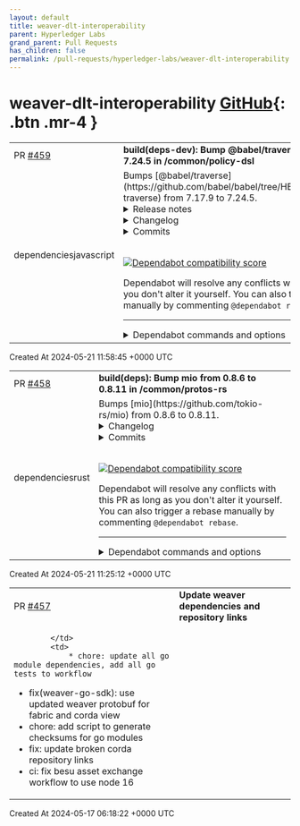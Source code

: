 ```yaml
---
layout: default
title: weaver-dlt-interoperability
parent: Hyperledger Labs
grand_parent: Pull Requests
has_children: false
permalink: /pull-requests/hyperledger-labs/weaver-dlt-interoperability
---
```


# weaver-dlt-interoperability <span class="fs-3 right-align">[GitHub](https://github.com/hyperledger-labs/weaver-dlt-interoperability){: .btn .mr-4 }</span>


<div>
    <table>
        <tr>
            <td>
                PR <a href="https://github.com/hyperledger-labs/weaver-dlt-interoperability/pull/459" class=".btn">#459</a>
            </td>
            <td>
                <b>
                    build(deps-dev): Bump @babel/traverse from 7.17.9 to 7.24.5 in /common/policy-dsl
                </b>
            </td>
        </tr>
        <tr>
            <td>
                <span class="chip">dependencies</span><span class="chip">javascript</span>
            </td>
            <td>
                Bumps [@babel/traverse](https://github.com/babel/babel/tree/HEAD/packages/babel-traverse) from 7.17.9 to 7.24.5.
<details>
<summary>Release notes</summary>
<p><em>Sourced from <a href="https://github.com/babel/babel/releases"><code>@​babel/traverse</code>'s releases</a>.</em></p>
<blockquote>
<h2>v7.24.5 (2024-04-29)</h2>
<p>Thanks <a href="https://github.com/romgrk"><code>@​romgrk</code></a> and <a href="https://github.com/sossost"><code>@​sossost</code></a> for your first PRs!</p>
<h4>:bug: Bug Fix</h4>
<ul>
<li><code>babel-plugin-transform-classes</code>, <code>babel-traverse</code>
<ul>
<li><a href="https://redirect.github.com/babel/babel/pull/16377">#16377</a> fix: TypeScript annotation affects output (<a href="https://github.com/liuxingbaoyu"><code>@​liuxingbaoyu</code></a>)</li>
</ul>
</li>
<li><code>babel-helpers</code>, <code>babel-plugin-proposal-explicit-resource-management</code>, <code>babel-runtime-corejs3</code>
<ul>
<li><a href="https://redirect.github.com/babel/babel/pull/16440">#16440</a> Fix suppressed error order (<a href="https://github.com/sossost"><code>@​sossost</code></a>)</li>
<li><a href="https://redirect.github.com/babel/babel/pull/16408">#16408</a> Await nullish async disposable (<a href="https://github.com/JLHwung"><code>@​JLHwung</code></a>)</li>
</ul>
</li>
</ul>
<h4>:nail_care: Polish</h4>
<ul>
<li><code>babel-parser</code>
<ul>
<li><a href="https://redirect.github.com/babel/babel/pull/16407">#16407</a> Recover from exported <code>using</code> declaration (<a href="https://github.com/JLHwung"><code>@​JLHwung</code></a>)</li>
</ul>
</li>
</ul>
<h4>:house: Internal</h4>
<ul>
<li>Other
<ul>
<li><a href="https://redirect.github.com/babel/babel/pull/16414">#16414</a> Relax ESLint peerDependency constraint to allow v9 (<a href="https://github.com/liuxingbaoyu"><code>@​liuxingbaoyu</code></a>)</li>
</ul>
</li>
<li><code>babel-parser</code>
<ul>
<li><a href="https://redirect.github.com/babel/babel/pull/16425">#16425</a> Improve <code>@babel/parser</code> AST types (<a href="https://github.com/nicolo-ribaudo"><code>@​nicolo-ribaudo</code></a>)</li>
<li><a href="https://redirect.github.com/babel/babel/pull/16417">#16417</a> Always pass type argument to <code>.startNode</code> (<a href="https://github.com/nicolo-ribaudo"><code>@​nicolo-ribaudo</code></a>)</li>
</ul>
</li>
<li><code>babel-helper-create-class-features-plugin</code>, <code>babel-helper-member-expression-to-functions</code>, <code>babel-helper-module-transforms</code>, <code>babel-helper-split-export-declaration</code>, <code>babel-helper-wrap-function</code>, <code>babel-helpers</code>, <code>babel-plugin-bugfix-firefox-class-in-computed-class-key</code>, <code>babel-plugin-proposal-explicit-resource-management</code>, <code>babel-plugin-transform-block-scoping</code>, <code>babel-plugin-transform-destructuring</code>, <code>babel-plugin-transform-object-rest-spread</code>, <code>babel-plugin-transform-optional-chaining</code>, <code>babel-plugin-transform-parameters</code>, <code>babel-plugin-transform-private-property-in-object</code>, <code>babel-plugin-transform-react-jsx-self</code>, <code>babel-plugin-transform-typeof-symbol</code>, <code>babel-plugin-transform-typescript</code>, <code>babel-traverse</code>
<ul>
<li><a href="https://redirect.github.com/babel/babel/pull/16439">#16439</a> Make <code>NodePath&lt;T | U&gt;</code> distributive (<a href="https://github.com/nicolo-ribaudo"><code>@​nicolo-ribaudo</code></a>)</li>
</ul>
</li>
<li><code>babel-plugin-proposal-partial-application</code>, <code>babel-types</code>
<ul>
<li><a href="https://redirect.github.com/babel/babel/pull/16421">#16421</a> Remove <code>JSXNamespacedName</code> from valid <code>CallExpression</code> args (<a href="https://github.com/nicolo-ribaudo"><code>@​nicolo-ribaudo</code></a>)</li>
</ul>
</li>
<li><code>babel-plugin-transform-class-properties</code>, <code>babel-preset-env</code>
<ul>
<li><a href="https://redirect.github.com/babel/babel/pull/16406">#16406</a> Do not load unnecessary Babel 7 syntax plugins in Babel 8 (<a href="https://github.com/nicolo-ribaudo"><code>@​nicolo-ribaudo</code></a>)</li>
</ul>
</li>
</ul>
<h4>:running_woman: Performance</h4>
<ul>
<li><code>babel-helpers</code>, <code>babel-preset-env</code>, <code>babel-runtime-corejs3</code>
<ul>
<li><a href="https://redirect.github.com/babel/babel/pull/16357">#16357</a> Performance: improve <code>objectWithoutPropertiesLoose</code> on V8 (<a href="https://github.com/romgrk"><code>@​romgrk</code></a>)</li>
</ul>
</li>
</ul>
<h4>Committers: 6</h4>
<ul>
<li>Babel Bot (<a href="https://github.com/babel-bot"><code>@​babel-bot</code></a>)</li>
<li>Huáng Jùnliàng (<a href="https://github.com/JLHwung"><code>@​JLHwung</code></a>)</li>
<li>Nicolò Ribaudo (<a href="https://github.com/nicolo-ribaudo"><code>@​nicolo-ribaudo</code></a>)</li>
<li>Rom Grk (<a href="https://github.com/romgrk"><code>@​romgrk</code></a>)</li>
<li><a href="https://github.com/liuxingbaoyu"><code>@​liuxingbaoyu</code></a></li>
<li>ynnsuis (<a href="https://github.com/sossost"><code>@​sossost</code></a>)</li>
</ul>
<h2>v7.24.4 (2024-04-03)</h2>
<p>Thanks <a href="https://github.com/Dunqing"><code>@​Dunqing</code></a>, <a href="https://github.com/luiscubal"><code>@​luiscubal</code></a>, and <a href="https://github.com/samualtnorman"><code>@​samualtnorman</code></a> for your first PRs!</p>
<h4>:eyeglasses: Spec Compliance</h4>
<ul>
<li><code>babel-parser</code>
<ul>
<li><a href="https://redirect.github.com/babel/babel/pull/16403">#16403</a> Forbid initializerless using (<a href="https://github.com/JLHwung"><code>@​JLHwung</code></a>)</li>
</ul>
</li>
<li><code>babel-helpers</code>, <code>babel-plugin-proposal-decorators</code>, <code>babel-runtime-corejs3</code>
<ul>
<li><a href="https://redirect.github.com/babel/babel/pull/16388">#16388</a> Ensure decorators are callable (<a href="https://github.com/JLHwung"><code>@​JLHwung</code></a>)</li>
</ul>
</li>
</ul>
<!-- raw HTML omitted -->
</blockquote>
<p>... (truncated)</p>
</details>
<details>
<summary>Changelog</summary>
<p><em>Sourced from <a href="https://github.com/babel/babel/blob/main/CHANGELOG.md"><code>@​babel/traverse</code>'s changelog</a>.</em></p>
<blockquote>
<h2>v7.24.5 (2024-04-29)</h2>
<h4>:bug: Bug Fix</h4>
<ul>
<li><code>babel-plugin-transform-classes</code>, <code>babel-traverse</code>
<ul>
<li><a href="https://redirect.github.com/babel/babel/pull/16377">#16377</a> fix: TypeScript annotation affects output (<a href="https://github.com/liuxingbaoyu"><code>@​liuxingbaoyu</code></a>)</li>
</ul>
</li>
<li><code>babel-helpers</code>, <code>babel-plugin-proposal-explicit-resource-management</code>, <code>babel-runtime-corejs3</code>
<ul>
<li><a href="https://redirect.github.com/babel/babel/pull/16440">#16440</a> Fix suppressed error order (<a href="https://github.com/sossost"><code>@​sossost</code></a>)</li>
<li><a href="https://redirect.github.com/babel/babel/pull/16408">#16408</a> Await nullish async disposable (<a href="https://github.com/JLHwung"><code>@​JLHwung</code></a>)</li>
</ul>
</li>
</ul>
<h4>:nail_care: Polish</h4>
<ul>
<li><code>babel-parser</code>
<ul>
<li><a href="https://redirect.github.com/babel/babel/pull/16407">#16407</a> Recover from exported <code>using</code> declaration (<a href="https://github.com/JLHwung"><code>@​JLHwung</code></a>)</li>
</ul>
</li>
</ul>
<h4>:house: Internal</h4>
<ul>
<li>Other
<ul>
<li><a href="https://redirect.github.com/babel/babel/pull/16414">#16414</a> Relax ESLint peerDependency constraint to allow v9 (<a href="https://github.com/liuxingbaoyu"><code>@​liuxingbaoyu</code></a>)</li>
</ul>
</li>
<li><code>babel-parser</code>
<ul>
<li><a href="https://redirect.github.com/babel/babel/pull/16425">#16425</a> Improve <code>@babel/parser</code> AST types (<a href="https://github.com/nicolo-ribaudo"><code>@​nicolo-ribaudo</code></a>)</li>
<li><a href="https://redirect.github.com/babel/babel/pull/16417">#16417</a> Always pass type argument to <code>.startNode</code> (<a href="https://github.com/nicolo-ribaudo"><code>@​nicolo-ribaudo</code></a>)</li>
</ul>
</li>
<li><code>babel-helper-create-class-features-plugin</code>, <code>babel-helper-member-expression-to-functions</code>, <code>babel-helper-module-transforms</code>, <code>babel-helper-split-export-declaration</code>, <code>babel-helper-wrap-function</code>, <code>babel-helpers</code>, <code>babel-plugin-bugfix-firefox-class-in-computed-class-key</code>, <code>babel-plugin-proposal-explicit-resource-management</code>, <code>babel-plugin-transform-block-scoping</code>, <code>babel-plugin-transform-destructuring</code>, <code>babel-plugin-transform-object-rest-spread</code>, <code>babel-plugin-transform-optional-chaining</code>, <code>babel-plugin-transform-parameters</code>, <code>babel-plugin-transform-private-property-in-object</code>, <code>babel-plugin-transform-react-jsx-self</code>, <code>babel-plugin-transform-typeof-symbol</code>, <code>babel-plugin-transform-typescript</code>, <code>babel-traverse</code>
<ul>
<li><a href="https://redirect.github.com/babel/babel/pull/16439">#16439</a> Make <code>NodePath&lt;T | U&gt;</code> distributive (<a href="https://github.com/nicolo-ribaudo"><code>@​nicolo-ribaudo</code></a>)</li>
</ul>
</li>
<li><code>babel-plugin-proposal-partial-application</code>, <code>babel-types</code>
<ul>
<li><a href="https://redirect.github.com/babel/babel/pull/16421">#16421</a> Remove <code>JSXNamespacedName</code> from valid <code>CallExpression</code> args (<a href="https://github.com/nicolo-ribaudo"><code>@​nicolo-ribaudo</code></a>)</li>
</ul>
</li>
<li><code>babel-plugin-transform-class-properties</code>, <code>babel-preset-env</code>
<ul>
<li><a href="https://redirect.github.com/babel/babel/pull/16406">#16406</a> Do not load unnecessary Babel 7 syntax plugins in Babel 8 (<a href="https://github.com/nicolo-ribaudo"><code>@​nicolo-ribaudo</code></a>)</li>
</ul>
</li>
</ul>
<h4>:running_woman: Performance</h4>
<ul>
<li><code>babel-helpers</code>, <code>babel-preset-env</code>, <code>babel-runtime-corejs3</code>
<ul>
<li><a href="https://redirect.github.com/babel/babel/pull/16357">#16357</a> Performance: improve <code>objectWithoutPropertiesLoose</code> on V8 (<a href="https://github.com/romgrk"><code>@​romgrk</code></a>)</li>
</ul>
</li>
</ul>
<h2>v7.24.4 (2024-04-03)</h2>
<h4>:eyeglasses: Spec Compliance</h4>
<ul>
<li><code>babel-parser</code>
<ul>
<li><a href="https://redirect.github.com/babel/babel/pull/16403">#16403</a> Forbid initializerless using (<a href="https://github.com/JLHwung"><code>@​JLHwung</code></a>)</li>
</ul>
</li>
<li><code>babel-helpers</code>, <code>babel-plugin-proposal-decorators</code>, <code>babel-runtime-corejs3</code>
<ul>
<li><a href="https://redirect.github.com/babel/babel/pull/16388">#16388</a> Ensure decorators are callable (<a href="https://github.com/JLHwung"><code>@​JLHwung</code></a>)</li>
</ul>
</li>
</ul>
<h4>:bug: Bug Fix</h4>
<ul>
<li><code>babel-generator</code>
<ul>
<li><a href="https://redirect.github.com/babel/babel/pull/16402">#16402</a> fix: Correctly prints <code>{ [key in Bar]? }</code> (<a href="https://github.com/liuxingbaoyu"><code>@​liuxingbaoyu</code></a>)</li>
<li><a href="https://redirect.github.com/babel/babel/pull/16394">#16394</a> fix: Correctly generate <code>TSMappedType</code> (<a href="https://github.com/liuxingbaoyu"><code>@​liuxingbaoyu</code></a>)</li>
</ul>
</li>
<li><code>babel-compat-data</code>, <code>babel-plugin-bugfix-firefox-class-in-computed-class-key</code>, <code>babel-preset-env</code>
<ul>
<li><a href="https://redirect.github.com/babel/babel/pull/16390">#16390</a> Create bugfix plugin for classes in computed keys in Firefox (<a href="https://github.com/nicolo-ribaudo"><code>@​nicolo-ribaudo</code></a>)</li>
</ul>
</li>
<li><code>babel-helper-create-class-features-plugin</code>, <code>babel-plugin-proposal-decorators</code>
<ul>
<li><a href="https://redirect.github.com/babel/babel/pull/16387">#16387</a> fix: support mutated outer decorated class binding (<a href="https://github.com/JLHwung"><code>@​JLHwung</code></a>)</li>
<li><a href="https://redirect.github.com/babel/babel/pull/16385">#16385</a> fix: Decorators when <code>super()</code> exists and <code>protoInit</code> is not needed (<a href="https://github.com/liuxingbaoyu"><code>@​liuxingbaoyu</code></a>)</li>
</ul>
</li>
<li><code>babel-plugin-transform-block-scoping</code>
<ul>
<li><a href="https://redirect.github.com/babel/babel/pull/16384">#16384</a> fix: Transform scoping for <code>for X</code> in loop (<a href="https://github.com/liuxingbaoyu"><code>@​liuxingbaoyu</code></a>)</li>
<li><a href="https://redirect.github.com/babel/babel/pull/16368">#16368</a> fix: Capture <code>let</code> when the <code>for</code> body is not a block (<a href="https://github.com/liuxingbaoyu"><code>@​liuxingbaoyu</code></a>)</li>
</ul>
</li>
<li><code>babel-core</code>, <code>babel-plugin-transform-block-scoped-functions</code>, <code>babel-plugin-transform-block-scoping</code></li>
</ul>
<!-- raw HTML omitted -->
</blockquote>
<p>... (truncated)</p>
</details>
<details>
<summary>Commits</summary>
<ul>
<li><a href="https://github.com/babel/babel/commit/ddbea7d4e6314f799eb371cc10e16f96ac2c96b2"><code>ddbea7d</code></a> v7.24.5</li>
<li><a href="https://github.com/babel/babel/commit/e779cad081d47bd6a91302e274dbb93f08bd1d51"><code>e779cad</code></a> fix: TypeScript annotation affects output (<a href="https://github.com/babel/babel/tree/HEAD/packages/babel-traverse/issues/16377">#16377</a>)</li>
<li><a href="https://github.com/babel/babel/commit/ee4875443db7563b87ef8e11e1fb75582ac72ac1"><code>ee48754</code></a> Use multiple TypeScript projects (<a href="https://github.com/babel/babel/tree/HEAD/packages/babel-traverse/issues/16430">#16430</a>)</li>
<li><a href="https://github.com/babel/babel/commit/4d8b2d0fd79630aec51e2c35daca46cdb2ddd4c3"><code>4d8b2d0</code></a> Make <code>NodePath\&lt;T | U&gt;</code> distributive (<a href="https://github.com/babel/babel/tree/HEAD/packages/babel-traverse/issues/16439">#16439</a>)</li>
<li><a href="https://github.com/babel/babel/commit/a84ec282c0bea68bb184e091742ed9d996a0342f"><code>a84ec28</code></a> Enable <code>eqeqeq</code> rule (<a href="https://github.com/babel/babel/tree/HEAD/packages/babel-traverse/issues/16404">#16404</a>)</li>
<li><a href="https://github.com/babel/babel/commit/822b025fc9d43263e69aed8a9fc80e8c6b8ebf6d"><code>822b025</code></a> v7.24.1</li>
<li><a href="https://github.com/babel/babel/commit/fc0d5ad56e948f2b3d1704adb6367bbde0f25e59"><code>fc0d5ad</code></a> Update typescript and lint tools (<a href="https://github.com/babel/babel/tree/HEAD/packages/babel-traverse/issues/16351">#16351</a>)</li>
<li><a href="https://github.com/babel/babel/commit/69e792887ea7e5d1cd7375ef7f6f3254ff4f2695"><code>69e7928</code></a> Consider well-known and registered symbols as literals (<a href="https://github.com/babel/babel/tree/HEAD/packages/babel-traverse/issues/16342">#16342</a>)</li>
<li><a href="https://github.com/babel/babel/commit/40110e9d707e2b2b81f6e2b99820722a7014132a"><code>40110e9</code></a> Update source map deps (<a href="https://github.com/babel/babel/tree/HEAD/packages/babel-traverse/issues/16327">#16327</a>)</li>
<li><a href="https://github.com/babel/babel/commit/ce59160e34e21e8f1ac2fc55ae037f7b043e8d20"><code>ce59160</code></a> v7.24.0</li>
<li>Additional commits viewable in <a href="https://github.com/babel/babel/commits/v7.24.5/packages/babel-traverse">compare view</a></li>
</ul>
</details>
<br />


[![Dependabot compatibility score](https://dependabot-badges.githubapp.com/badges/compatibility_score?dependency-name=@babel/traverse&package-manager=npm_and_yarn&previous-version=7.17.9&new-version=7.24.5)](https://docs.github.com/en/github/managing-security-vulnerabilities/about-dependabot-security-updates#about-compatibility-scores)

Dependabot will resolve any conflicts with this PR as long as you don't alter it yourself. You can also trigger a rebase manually by commenting `@dependabot rebase`.

[//]: # (dependabot-automerge-start)
[//]: # (dependabot-automerge-end)

---

<details>
<summary>Dependabot commands and options</summary>
<br />

You can trigger Dependabot actions by commenting on this PR:
- `@dependabot rebase` will rebase this PR
- `@dependabot recreate` will recreate this PR, overwriting any edits that have been made to it
- `@dependabot merge` will merge this PR after your CI passes on it
- `@dependabot squash and merge` will squash and merge this PR after your CI passes on it
- `@dependabot cancel merge` will cancel a previously requested merge and block automerging
- `@dependabot reopen` will reopen this PR if it is closed
- `@dependabot close` will close this PR and stop Dependabot recreating it. You can achieve the same result by closing it manually
- `@dependabot show <dependency name> ignore conditions` will show all of the ignore conditions of the specified dependency
- `@dependabot ignore this major version` will close this PR and stop Dependabot creating any more for this major version (unless you reopen the PR or upgrade to it yourself)
- `@dependabot ignore this minor version` will close this PR and stop Dependabot creating any more for this minor version (unless you reopen the PR or upgrade to it yourself)
- `@dependabot ignore this dependency` will close this PR and stop Dependabot creating any more for this dependency (unless you reopen the PR or upgrade to it yourself)
You can disable automated security fix PRs for this repo from the [Security Alerts page](https://github.com/hyperledger-labs/weaver-dlt-interoperability/network/alerts).

</details>
            </td>
        </tr>
    </table>
    <div class="right-align">
        Created At 2024-05-21 11:58:45 +0000 UTC
    </div>
</div>

<div>
    <table>
        <tr>
            <td>
                PR <a href="https://github.com/hyperledger-labs/weaver-dlt-interoperability/pull/458" class=".btn">#458</a>
            </td>
            <td>
                <b>
                    build(deps): Bump mio from 0.8.6 to 0.8.11 in /common/protos-rs
                </b>
            </td>
        </tr>
        <tr>
            <td>
                <span class="chip">dependencies</span><span class="chip">rust</span>
            </td>
            <td>
                Bumps [mio](https://github.com/tokio-rs/mio) from 0.8.6 to 0.8.11.
<details>
<summary>Changelog</summary>
<p><em>Sourced from <a href="https://github.com/tokio-rs/mio/blob/master/CHANGELOG.md">mio's changelog</a>.</em></p>
<blockquote>
<h1>0.8.11</h1>
<ul>
<li>Fix receiving IOCP events after deregistering a Windows named pipe
(<a href="https://redirect.github.com/tokio-rs/mio/pull/1760">tokio-rs/mio#1760</a>, backport pr:
<a href="https://redirect.github.com/tokio-rs/mio/pull/1761">tokio-rs/mio#1761</a>).</li>
</ul>
<h1>0.8.10</h1>
<h2>Added</h2>
<ul>
<li>Solaris support
(<a href="https://redirect.github.com/tokio-rs/mio/pull/1724">tokio-rs/mio#1724</a>).</li>
</ul>
<h1>0.8.9</h1>
<h2>Added</h2>
<ul>
<li>ESP-IDF framework support
(<a href="https://redirect.github.com/tokio-rs/mio/pull/1692">tokio-rs/mio#1692</a>).</li>
<li>AIX operating system support
(<a href="https://redirect.github.com/tokio-rs/mio/pull/1704">tokio-rs/mio#1704</a>).</li>
<li>Vita support
(<a href="https://redirect.github.com/tokio-rs/mio/pull/1721">tokio-rs/mio#1721</a>).</li>
<li><code>{UnixListener,UnixStream}:bind_addr</code>
(<a href="https://redirect.github.com/tokio-rs/mio/pull/1630">tokio-rs/mio#1630</a>).</li>
<li><code>mio_unsupported_force_poll_poll</code> and <code>mio_unsupported_force_waker_pipe</code>
<strong>unsupported</strong> configuration flags to force a specific poll or waker
implementation
(<a href="https://redirect.github.com/tokio-rs/mio/pull/1684">tokio-rs/mio#1684</a>,
<a href="https://redirect.github.com/tokio-rs/mio/pull/1685">tokio-rs/mio#1685</a>,
<a href="https://redirect.github.com/tokio-rs/mio/pull/1692">tokio-rs/mio#1692</a>).</li>
</ul>
<h2>Fixed</h2>
<ul>
<li>The <code>pipe(2)</code> based waker (swapped file descriptors)
(<a href="https://redirect.github.com/tokio-rs/mio/pull/1722">tokio-rs/mio#1722</a>).</li>
<li>The duplicate waker check to work correctly with cloned <code>Registry</code>s.
(<a href="https://redirect.github.com/tokio-rs/mio/pull/1706">tokio-rs/mio#1706</a>).</li>
</ul>
<h1>0.8.8</h1>
<h2>Fixed</h2>
<ul>
<li>Fix compilation on WASI (<a href="https://redirect.github.com/tokio-rs/mio/pull/1676">tokio-rs/mio#1676</a>).</li>
</ul>
<h1>0.8.7</h1>
<h2>Added</h2>
<ul>
<li>Add/fix support for tvOS and watchOS, Mio should now build for tvOS and</li>
</ul>
<!-- raw HTML omitted -->
</blockquote>
<p>... (truncated)</p>
</details>
<details>
<summary>Commits</summary>
<ul>
<li><a href="https://github.com/tokio-rs/mio/commit/0328bdef900b6396b8d00d33c825cd8af748553d"><code>0328bde</code></a> Release v0.8.11</li>
<li><a href="https://github.com/tokio-rs/mio/commit/708449851283b57eb6f514c8f289b66e982720b3"><code>7084498</code></a> Fix warnings</li>
<li><a href="https://github.com/tokio-rs/mio/commit/90d4fe00df870acd3d38f3dc4face9aacab8fbb9"><code>90d4fe0</code></a> named-pipes: fix receiving IOCP events after deregister</li>
<li><a href="https://github.com/tokio-rs/mio/commit/c710a307f8627c4d63ac1003252aa45175e08399"><code>c710a30</code></a> Add v0.8.x to the CI</li>
<li><a href="https://github.com/tokio-rs/mio/commit/c29e21c244b2b835e8b3e015b92c708c33c7d70a"><code>c29e21c</code></a> Release v0.8.10</li>
<li><a href="https://github.com/tokio-rs/mio/commit/f6a20da1c81c2d56a78bc6f6832b9904b9215914"><code>f6a20da</code></a> Add Solaris operating system support (<a href="https://redirect.github.com/tokio-rs/mio/issues/1724">#1724</a>)</li>
<li><a href="https://github.com/tokio-rs/mio/commit/e80c3b21b59b92238f4c8c331fcfc4a71508d1c5"><code>e80c3b2</code></a> Release v0.8.9</li>
<li><a href="https://github.com/tokio-rs/mio/commit/862786bbbf719886be55631c0d150d4813a9a1b6"><code>862786b</code></a> Fix importing of IoSourceState</li>
<li><a href="https://github.com/tokio-rs/mio/commit/40348728e4f06f5e150783d8f1559ee974e5e834"><code>4034872</code></a> Add support for vita target</li>
<li><a href="https://github.com/tokio-rs/mio/commit/8eb4010a92bede550850e177d3dd7c4c76eb90ba"><code>8eb4010</code></a> Fix receiver and sender fd in pipe based waker</li>
<li>Additional commits viewable in <a href="https://github.com/tokio-rs/mio/compare/v0.8.6...v0.8.11">compare view</a></li>
</ul>
</details>
<br />


[![Dependabot compatibility score](https://dependabot-badges.githubapp.com/badges/compatibility_score?dependency-name=mio&package-manager=cargo&previous-version=0.8.6&new-version=0.8.11)](https://docs.github.com/en/github/managing-security-vulnerabilities/about-dependabot-security-updates#about-compatibility-scores)

Dependabot will resolve any conflicts with this PR as long as you don't alter it yourself. You can also trigger a rebase manually by commenting `@dependabot rebase`.

[//]: # (dependabot-automerge-start)
[//]: # (dependabot-automerge-end)

---

<details>
<summary>Dependabot commands and options</summary>
<br />

You can trigger Dependabot actions by commenting on this PR:
- `@dependabot rebase` will rebase this PR
- `@dependabot recreate` will recreate this PR, overwriting any edits that have been made to it
- `@dependabot merge` will merge this PR after your CI passes on it
- `@dependabot squash and merge` will squash and merge this PR after your CI passes on it
- `@dependabot cancel merge` will cancel a previously requested merge and block automerging
- `@dependabot reopen` will reopen this PR if it is closed
- `@dependabot close` will close this PR and stop Dependabot recreating it. You can achieve the same result by closing it manually
- `@dependabot show <dependency name> ignore conditions` will show all of the ignore conditions of the specified dependency
- `@dependabot ignore this major version` will close this PR and stop Dependabot creating any more for this major version (unless you reopen the PR or upgrade to it yourself)
- `@dependabot ignore this minor version` will close this PR and stop Dependabot creating any more for this minor version (unless you reopen the PR or upgrade to it yourself)
- `@dependabot ignore this dependency` will close this PR and stop Dependabot creating any more for this dependency (unless you reopen the PR or upgrade to it yourself)
You can disable automated security fix PRs for this repo from the [Security Alerts page](https://github.com/hyperledger-labs/weaver-dlt-interoperability/network/alerts).

</details>
            </td>
        </tr>
    </table>
    <div class="right-align">
        Created At 2024-05-21 11:25:12 +0000 UTC
    </div>
</div>

<div>
    <table>
        <tr>
            <td>
                PR <a href="https://github.com/hyperledger-labs/weaver-dlt-interoperability/pull/457" class=".btn">#457</a>
            </td>
            <td>
                <b>
                    Update weaver dependencies and repository links
                </b>
            </td>
        </tr>
        <tr>
            <td>
                
            </td>
            <td>
                * chore: update all go module dependencies, add all go tests to workflow
* fix(weaver-go-sdk): use updated weaver protobuf for fabric and corda view
* chore: add script to generate checksums for go modules
* fix: update broken corda repository links
* ci: fix besu asset exchange workflow to use node 16
            </td>
        </tr>
    </table>
    <div class="right-align">
        Created At 2024-05-17 06:18:22 +0000 UTC
    </div>
</div>

